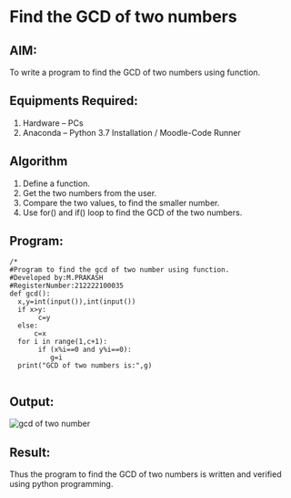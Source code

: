 # Find the GCD of two numbers

## AIM:
To write a program to find the GCD of two numbers using function.

## Equipments Required:
1. Hardware – PCs
2. Anaconda – Python 3.7 Installation / Moodle-Code Runner

## Algorithm
1. Define a function.
2. Get the two numbers from the user.
3. Compare the two values, to find the smaller number.
4. Use for() and if() loop to find the GCD of the two numbers.

## Program:
```
/*
#Program to find the gcd of two number using function.
#Developed by:M.PRAKASH
#RegisterNumber:212222100035
def gcd():
  x,y=int(input()),int(input())
  if x>y:
       c=y
  else:
      c=x   
  for i in range(1,c+1):
       if (x%i==0 and y%i==0):
          g=i
  print("GCD of two numbers is:",g)
  
```

## Output:
![gcd of two number](gcd.png)



## Result:
Thus the program to find the GCD of two numbers is written and verified using python programming.
